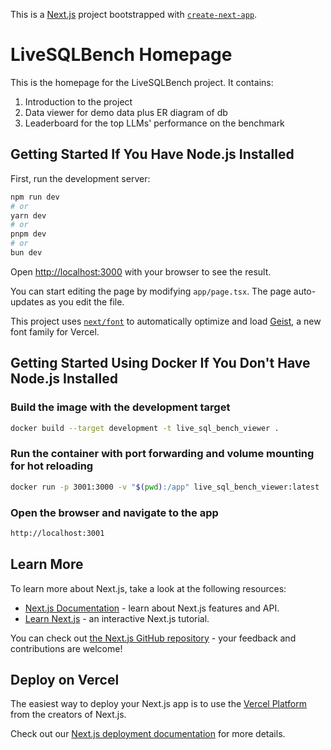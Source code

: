This is a [Next.js](https://nextjs.org) project bootstrapped with [`create-next-app`](https://nextjs.org/docs/app/api-reference/cli/create-next-app).

# LiveSQLBench Homepage

This is the homepage for the LiveSQLBench project. It contains:
1. Introduction to the project
2. Data viewer for demo data plus ER diagram of db
3. Leaderboard for the top LLMs' performance on the benchmark




## Getting Started If You Have Node.js Installed

First, run the development server:

```bash
npm run dev
# or
yarn dev
# or
pnpm dev
# or
bun dev
```

Open [http://localhost:3000](http://localhost:3000) with your browser to see the result.

You can start editing the page by modifying `app/page.tsx`. The page auto-updates as you edit the file.

This project uses [`next/font`](https://nextjs.org/docs/app/building-your-application/optimizing/fonts) to automatically optimize and load [Geist](https://vercel.com/font), a new font family for Vercel.




## Getting Started Using Docker If You Don't Have Node.js Installed

### Build the image with the development target
```bash 
docker build --target development -t live_sql_bench_viewer .
```

### Run the container with port forwarding and volume mounting for hot reloading
```bash
docker run -p 3001:3000 -v "$(pwd):/app" live_sql_bench_viewer:latest
```

### Open the browser and navigate to the app
```bash
http://localhost:3001
```



## Learn More

To learn more about Next.js, take a look at the following resources:

- [Next.js Documentation](https://nextjs.org/docs) - learn about Next.js features and API.
- [Learn Next.js](https://nextjs.org/learn) - an interactive Next.js tutorial.

You can check out [the Next.js GitHub repository](https://github.com/vercel/next.js) - your feedback and contributions are welcome!

## Deploy on Vercel

The easiest way to deploy your Next.js app is to use the [Vercel Platform](https://vercel.com/new?utm_medium=default-template&filter=next.js&utm_source=create-next-app&utm_campaign=create-next-app-readme) from the creators of Next.js.

Check out our [Next.js deployment documentation](https://nextjs.org/docs/app/building-your-application/deploying) for more details.
